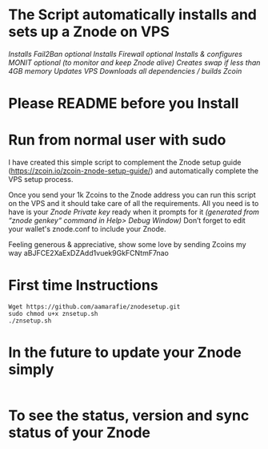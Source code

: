 # **The Script automatically installs and sets up a Znode on VPS**

*Installs Fail2Ban optional
Installs Firewall optional
Installs & configures MONIT optional (to monitor and keep Znode alive)
Creates swap if less than 4GB memory
Updates VPS
Downloads all dependencies / builds Zcoin*

# **Please README before you Install**
# **Run from normal user with sudo**

I have created this simple script to complement the Znode setup guide (https://zcoin.io/zcoin-znode-setup-guide/) and automatically complete the VPS setup process.

Once you send your 1k Zcoins to the Znode address you can run this script on the VPS and it should take care of all the requirements.
All you need is to have is your _Znode Private key_ ready when it prompts for it *(generated from “znode genkey“ command in Help> Debug Window)*
Don’t forget to edit your wallet's znode.conf to include your Znode.


Feeling generous & appreciative, show some love by sending Zcoins my way
aBJFCE2XaExDZAdd1vuek9GkFCNtmF7nao

# **First time Instructions**
```
Wget https://github.com/aamarafie/znodesetup.git
sudo chmod u+x znsetup.sh
./znsetup.sh
```
# **In the future to update your Znode simply**
```./znsetup.sh –update
```

# **To see the status, version and sync status of your Znode**
```./znsetup.sh –s
```
